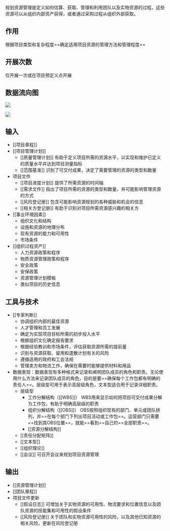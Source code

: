 规划资源管理是定义如何估算、获取、管理和利用团队以及实物资源的过程。这些资源可以从组织内部资产获得，或者通过采购过程从组织外部获取。

## 作用
根据项目类型和复杂程度==确定适用项目资源的管理方法和管理程度==

## 开展次数
仅开展一次或在项目预定义点开展

## 数据流向图
![](https://raw.githubusercontent.com/a812305914/PMP/main/img/202210120050946.png)


![](https://raw.githubusercontent.com/a812305914/PMP/main/img/202210120050995.png)

## 输入
+ [[项目章程]]
+ [[项目管理计划]]
	+ [[质量管理计划]] 有助于定义项目所需的资源水平，以实现和维护已定义的质量水平并达到项目测量指标
	+ [[范围基准]] 识别了可交付成果，决定了需要管理的资源的类型和数量
+ 项目文件
	+ [[项目进度计划]] 提供了所需资源的时间轴
	+ [[需求文件]] 指出了项目所需的资源的类型和数量，并可能影响管理资源的方式
	+ [[风险登记册]] 包含可能影响资源规划的各种威胁和机会的信息
	+ [[相关方登记册]] 有助于识别对项目所需资源感兴趣的相关方
+ [[事业环境因素]]
	+ 组织文化和结构
	+ 设施和资源的地理分布
	+ 现有资源的能力和可用性
	+ 市场条件
+ [[组织过程资产]]
	+ 人力资源政策和程序
	+ 物质资源管理政策和程序
	+ 安全政策
	+ 安保政策
	+ 资源管理计划模板
	+ 类似项目的历史信息

## 工具与技术
+ [[专家判断]]
	+ 协调组织内部的最佳资源
	+ 人才管理和员工发展
	+ 确定为实现项目目标所需的初步投入水平
	+ 根据组织文化确定报告要求
	+ 根据经验教训和市场条件，评估获取资源所需的提前量
	+ 识别与资源获取、留用和遣散计划有关的风险
	+ 遵循适用的政府和工会法规
	+ 管理卖方和物流工作，确保在需要时能够提供材料和用品
+ 数据表现：数据表现有多种格式来记录和阐明团队成员的角色和职责。无论使用什么方法来记录团队成员的角色，目的是要==确保每个工作包都有明确的责任人==。层级型可用于表示高层级角色，文本型适合用于记录详细职责。
	+ 层级型
		+ 工作分解结构（[[WBS]]） WBS用来显示如何把项目可交付成果分解为工作包，有助于明确高层级的职责
		+ 组织分解结构（[[OBS]]） OBS按照组织现有的部门、单元或团队排列，并==在每个部门下列出项目活动或工作包==。运营部门只需要==找到其OBS位置==，就能==看到==自己的==全部职责==。
		+ [[资源分解结构]]
	+ [[责任分配矩阵]]
	+ [[文本型]]
	+ [[组织理论]]
	+ [[会议]] 可召开会议来规划项目资源管理

## 输出
+ [[资源管理计划]]
+ [[团队章程]]
+ 项目文件更新
	+ [[假设日志]] 可增加关于实物资源的可用性、物流要求和位置信息以及团队资源的技能集和可用性的假设条件
	+ [[风险登记册]] 关于团队和实物资源可用性的风险，以及其他已知资源的相关风险，更新在风险登记册